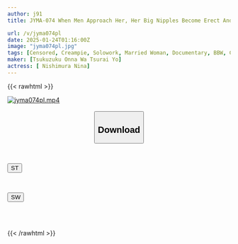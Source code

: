 ```yaml
---
author: j91
title: JYMA-074 When Men Approach Her, Her Big Nipples Become Erect And Her Pussy Gets Wet. A Voluptuous, Busty, Assed M-wife Who Can't Refuse. A Masochistic Wife Who Feels Pleasure When Her Big Nipples And Big Ass Are Attacked. Nina Nishimura

url: /v/jyma074pl
date: 2025-01-24T01:16:00Z
image: "jyma074pl.jpg"
tags: [Censored, Creampie, Solowork, Married Woman, Documentary, BBW, Cuckold, Ultra-Huge Tits	]
maker: [Tsukuzuku Onna Wa Tsurai Yo]
actress: [ Nishimura Nina]
---
```



{{< rawhtml >}}

<div class="video" data-videoid="vxAkjqB96Ztwwp">
    <a href="javascript:;">
        <img src="/v/jyma074pl/jyma074pl.jpg" width="WIDTH" height="HEIGHT" alt="jyma074pl.mp4" loading="lazy">
    </a>
</div>

<script type="text/javascript" src="https://j91.asia/asset/on-demand-st.js"></script>

<br>
  <link rel="stylesheet" href="https://j91.asia/asset/bs5.css">
  
  <center>
  <button class="btn btn-primary" type="button" data-bs-toggle="collapse" data-bs-target=".multi-collapse" aria-expanded="false" aria-controls="multiCollapseExample1 multiCollapseExample2"><h2>Download</h2></button></center>
</p>
<div class="row">
  <div class="col">
    <div class="collapse multi-collapse" id="multiCollapseExample1">
      <div class="card card-body">
	      	      <br>
<div class="buttons">  
<p><a href="/v/jyma074pl/st.html" target="_blank"><button class="btn-hover color-3"><i class="fa fa-download"></i> ST</button></a></p></div>
    </div>
  </div>
</div>
  <div class="col">
    <div class="collapse multi-collapse" id="multiCollapseExample2">
      <div class="card card-body">
	      <br>
<div class="buttons">
<p><a href="/v/jyma074pl/sw.html" target="_blank"><button class="btn-hover color-2"><i class="fa fa-download"></i> SW</button></a></p></div>
<br><br>
      </div>
    </div>
  </div>
</div>

{{< /rawhtml >}}